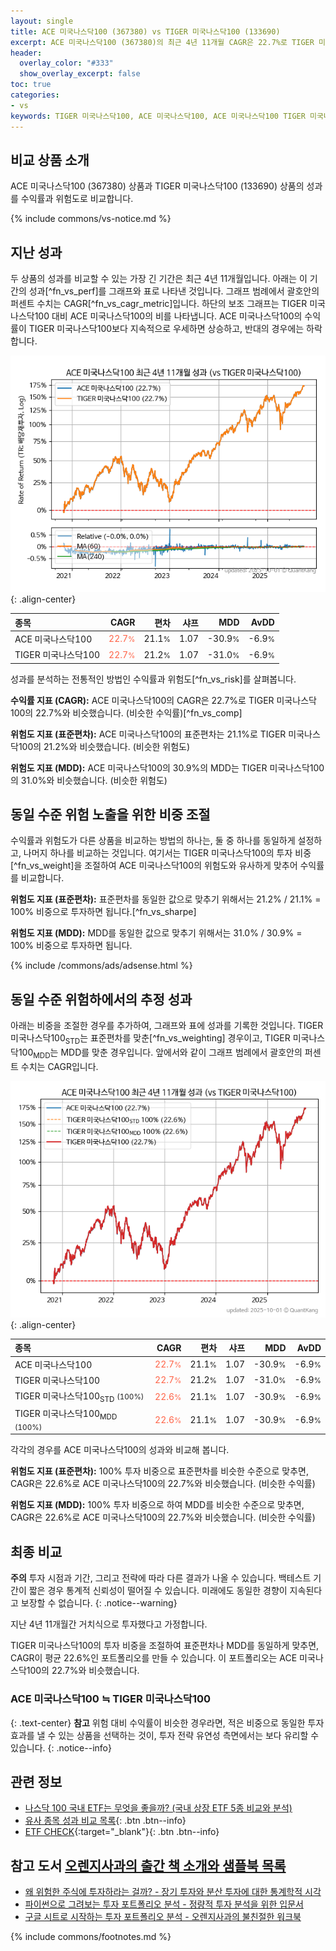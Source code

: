 ```yaml
---
layout: single
title: ACE 미국나스닥100 (367380) vs TIGER 미국나스닥100 (133690)
excerpt: ACE 미국나스닥100 (367380)의 최근 4년 11개월 CAGR은 22.7%로 TIGER 미국나스닥100 (133690)의 22.7%와 비슷했습니다.
header:
  overlay_color: "#333"
  show_overlay_excerpt: false
toc: true
categories:
- vs
keywords: TIGER 미국나스닥100, ACE 미국나스닥100, ACE 미국나스닥100 TIGER 미국나스닥100 비교, 367380, 133690, 367380 367380 비교
---
```


## 비교 상품 소개


ACE 미국나스닥100 (367380) 상품과 TIGER 미국나스닥100 (133690) 상품의 성과를 수익률과 위험도로 비교합니다.





{% include commons/vs-notice.md %}

## 지난 성과

두 상품의 성과를 비교할 수 있는 가장 긴 기간은 최근 4년 11개월입니다. 아래는 이 기간의 성과[^fn_vs_perf]를 그래프와 표로 나타낸 것입니다.
그래프 범례에서 괄호안의 퍼센트 수치는 CAGR[^fn_vs_cagr_metric]입니다.
하단의 보조 그래프는 TIGER 미국나스닥100 대비 ACE 미국나스닥100의 비를 나타냅니다.
ACE 미국나스닥100의 수익률이 TIGER 미국나스닥100보다 지속적으로 우세하면 상승하고, 반대의 경우에는 하락합니다.

![ACE 미국나스닥100](/vs/images/367380-vs-133690_dual.png){: .align-center}

| **종목** | **CAGR** | **편차** | **샤프** | **MDD** | **AvDD** |
| :------------ | ------: | -----------: | -------: | ------: | -------: |
| ACE 미국나스닥100 | <span style="color: tomato">22.7<small>%</small></span> | 21.1<small>%</small> | 1.07 | -30.9<small>%</small> | -6.9<small>%</small> |
| TIGER 미국나스닥100 | <span style="color: tomato">22.7<small>%</small></span> | 21.2<small>%</small> | 1.07 | -31.0<small>%</small> | -6.9<small>%</small> |

<!-- more -->


성과를 분석하는 전통적인 방법인 수익률과 위험도[^fn_vs_risk]를 살펴봅니다.

**수익률 지표 (CAGR):** ACE 미국나스닥100의 CAGR은 22.7%로 TIGER 미국나스닥100의 22.7%와 비슷했습니다. (비슷한 수익률)[^fn_vs_comp]

**위험도 지표 (표준편차):** ACE 미국나스닥100의 표준편차는 21.1%로 TIGER 미국나스닥100의 21.2%와 비슷했습니다. (비슷한 위험도)

**위험도 지표 (MDD):** ACE 미국나스닥100의 30.9%의 MDD는 TIGER 미국나스닥100의 31.0%와 비슷했습니다. (비슷한 위험도)



## 동일 수준 위험 노출을 위한 비중 조절

수익률과 위험도가 다른 상품을 비교하는 방법의 하나는, 둘 중 하나를 동일하게 설정하고, 나머지 하나를 비교하는 것입니다.
여기서는 TIGER 미국나스닥100의 투자 비중[^fn_vs_weight]을 조절하여 ACE 미국나스닥100의 위험도와 유사하게 맞추어 수익률를 비교합니다.

**위험도 지표 (표준편차):** 표준편차를 동일한 값으로 맞추기 위해서는 21.2% / 21.1% = 100% 비중으로 투자하면 됩니다.[^fn_vs_sharpe]

**위험도 지표 (MDD):** MDD를 동일한 값으로 맞추기 위해서는 31.0% / 30.9% = 100% 비중으로 투자하면 됩니다.


{% include /commons/ads/adsense.html %}



## 동일 수준 위험하에서의 추정 성과

아래는 비중을 조절한 경우를 추가하여, 그래프와 표에 성과를 기록한 것입니다.
TIGER 미국나스닥100<sub>STD</sub>는 표준편차를 맞춘[^fn_vs_weighting] 경우이고, TIGER 미국나스닥100<sub>MDD</sub>는 MDD를 맞춘 경우입니다.
앞에서와 같이 그래프 범례에서 괄호안의 퍼센트 수치는 CAGR입니다.


![ACE 미국나스닥100](/vs/images/367380-vs-133690.png){: .align-center}



| **종목** | **CAGR** | **편차** | **샤프** | **MDD** | **AvDD** |
| :------------ | ------: | -----------: | -------: | ------: | -------: |
| ACE 미국나스닥100 | <span style="color: tomato">22.7<small>%</small></span> | 21.1<small>%</small> | 1.07 | -30.9<small>%</small> | -6.9<small>%</small> |
| TIGER 미국나스닥100 | <span style="color: tomato">22.7<small>%</small></span> | 21.2<small>%</small> | 1.07 | -31.0<small>%</small> | -6.9<small>%</small> |
| TIGER 미국나스닥100<sub>STD</sub> <small>(100%)</small> | <span style="color: tomato">22.6<small>%</small></span> | 21.1<small>%</small> | 1.07 | -30.9<small>%</small> | -6.9<small>%</small> |
| TIGER 미국나스닥100<sub>MDD</sub> <small>(100%)</small> | <span style="color: tomato">22.6<small>%</small></span> | 21.1<small>%</small> | 1.07 | -30.9<small>%</small> | -6.9<small>%</small> |



각각의 경우를 ACE 미국나스닥100의 성과와 비교해 봅니다.

**위험도 지표 (표준편차):** 100% 투자 비중으로 표준편차를 비슷한 수준으로 맞추면, CAGR은 22.6%로 ACE 미국나스닥100의 22.7%와 비슷했습니다. (비슷한 수익률)

**위험도 지표 (MDD):** 100% 투자 비중으로 하여 MDD를 비슷한 수준으로 맞추면, CAGR은 22.6%로 ACE 미국나스닥100의 22.7%와 비슷했습니다. (비슷한 수익률)




## 최종 비교

**주의** 투자 시점과 기간, 그리고 전략에 따라 다른 결과가 나올 수 있습니다. 백테스트 기간이 짧은 경우 통계적 신뢰성이 떨어질 수 있습니다. 미래에도 동일한 경향이 지속된다고 보장할 수 없습니다.
{: .notice--warning}

지난 4년 11개월간 거치식으로 투자했다고 가정합니다.

TIGER 미국나스닥100의 투자 비중을 조절하여 표준편차나 MDD를 동일하게 맞추면, CAGR이 평균 22.6%인 포트폴리오를 만들 수 있습니다.
이 포트폴리오는 ACE 미국나스닥100의 22.7%와 비슷했습니다.

### ACE 미국나스닥100 ≒ TIGER 미국나스닥100
{: .text-center}
**참고** 위험 대비 수익률이 비슷한 경우라면, 적은 비중으로 동일한 투자 효과를 낼 수 있는 상품을 선택하는 것이, 투자 전략 유연성 측면에서는 보다 유리할 수 있습니다.
{: .notice--info}


## 관련 정보

- [나스닥 100 국내 ETF는 무엇을 좋을까? (국내 상장 ETF 5종 비교와 분석)](https://kongdori.tistory.com/310)
- [유사 종목 성과 비교 목록](/vs/){: .btn .btn--info}
- [ETF CHECK](https://www.etfcheck.co.kr/mobile/etpitem/133690/compare?compCode%5B%5D=367380){:target="_blank"}{: .btn .btn--info}


## 참고 도서 [오렌지사과의 출간 책 소개와 샘플북 목록](https://kongdori.tistory.com/691)

- [왜 위험한 주식에 투자하라는 걸까? - 장기 투자와 분산 투자에 대한 통계학적 시각](https://kongdori.tistory.com/421)
- [파이썬으로 그려보는 투자 포트폴리오 분석  - 정량적 투자 분석을 위한 입문서](https://kongdori.tistory.com/643)
- [구글 시트로 시작하는 투자 포트폴리오 분석 - 오렌지사과의 불친절한 워크북](https://kongdori.tistory.com/449)

{% include commons/footnotes.md %}